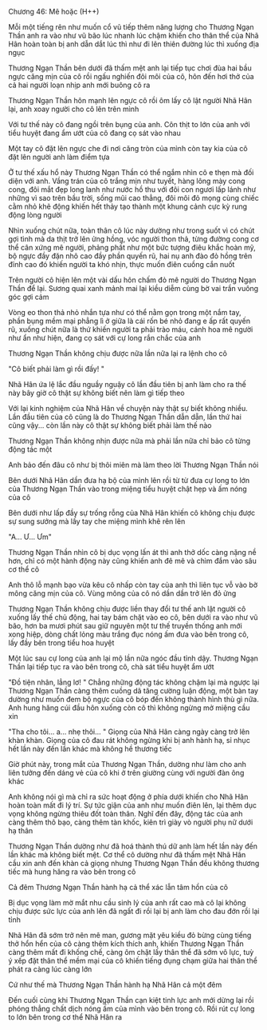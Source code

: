 




Chương 46: Mê hoặc (H++)


Mỗi một tiếng rên như muốn cổ vũ tiếp thêm năng lượng cho Thương Ngạn Thần anh ra vào như vũ bão lúc nhanh lúc chậm khiến cho thân thể của Nhã Hân hoàn toàn bị anh dẫn dắt lúc thì như đi lên thiên đường lúc thì xuống địa ngục

Thương Ngạn Thần bên dưới đã thấm mệt anh lại tiếp tục chơi đùa hai bầu ngực căng mịn của cô rồi ngấu nghiến đôi môi của cô, hôn đến hơi thở của cả hai người loạn nhịp anh mới buông cô ra

Thương Ngạn Thần hôn mạnh lên ngực cô rồi ôm lấy cô lật người Nhã Hân lại, anh xoay người cho cô lên trên mình

Với tư thế này cô đang ngồi trên bụng của anh. Côn thịt to lớn của anh với tiểu huyệt đang ẩm ướt của cô đang cọ sát vào nhau

Một tay cô đặt lên ngực che đi nơi căng tròn của mình còn tay kia của cô đặt lên người anh làm điểm tựa

Ở tư thế xấu hổ này Thương Ngạn Thần có thể ngắm nhìn cô e thẹn mà đối diện với anh. Vầng trán của cô trắng mịn như tuyết, hàng lông mày cong cong, đôi mắt đẹp long lanh như nước hồ thu với đôi con ngươi lấp lánh như những vì sao trên bầu trời, sống mũi cao thẳng, đôi môi đỏ mọng cùng chiếc cằm nhỏ khẽ động khiến hết thảy tạo thành một khung cảnh cực kỳ rung động lòng người

Nhìn xuống chút nữa, toàn thân cô lúc này dường như trong suốt vì có chút gợi tình mà da thịt trở lên ửng hồng, vóc người thon thả, từng đường cong cơ thể cân xứng mê người, phảng phất như một bức tượng điêu khắc hoàn mỹ, bộ ngực đầy đặn nhô cao đầy phần quyến rũ, hai nụ anh đào đỏ hồng trên đỉnh cao đó khiến người ta khó nhịn, thực muốn điên cuồng cắn nuốt

Trên người cô hiện lên một vài dấu hôn chấm đỏ mê người do Thương Ngạn Thần để lại. Sương quai xanh mảnh mai lại kiều diễm cùng bờ vai trần vuông góc gợi cảm

Vòng eo thon thả nhỏ nhắn tựa như có thể nằm gọn trong một nắm tay, phần bụng mềm mại phẳng lì ở giữa là cái rốn bé nhỏ đang e ấp rất quyến rũ, xuống chút nữa là thứ khiến người ta phải trào máu, cánh hoa mê người như ẩn như hiện, đang cọ sát với cự long rắn chắc của anh

Thương Ngạn Thần không chịu được nữa lần nữa lại ra lệnh cho cô

"Cô biết phải làm gì rồi đấy! "

Nhã Hân ứa lệ lắc đầu nguầy nguậy cô lần đầu tiên bị anh làm cho ra thế này bây giờ cô thật sự không biết nên làm gì tiếp theo

Với lại kinh nghiệm của Nhã Hân về chuyện này thật sự biết không nhiều. Lần đầu tiên của cô cũng là do Thương Ngạn Thần dẫn dẵn, lần thứ hai cũng vậy... còn lần này cô thật sự không biết phải làm thế nào

Thương Ngạn Thần không nhịn được nữa mà phải lần nữa chỉ bảo cô từng động tác một

Anh bảo đến đâu cô như bị thôi miên mà làm theo lời Thương Ngạn Thần nói

Bên dưới Nhã Hân dần đưa hạ bộ của mình lên rồi từ từ đưa cự long to lớn của Thương Ngạn Thần vào trong miệng tiểu huyệt chật hẹp và ấm nóng của cô

Bên dưới như lấp đầy sự trống rỗng của Nhã Hân khiến cô không chịu được sự sung sướng mà lấy tay che miệng mình khẽ rên lên

"A... Ư... Ưm"

Thương Ngạn Thần nhìn cô bị dục vọng lấn át thì anh thở dốc càng nặng nề hơn, chỉ có một hành động này cũng khiến anh đê mê và chìm đắm vào sâu cơ thể cô

Anh thô lỗ mạnh bạo vừa kêu cô nhấp còn tay của anh thì liên tục vỗ vào bờ mông căng mịn của cô. Vùng mông của cô nó dần dần trở lên đỏ ửng

Thương Ngạn Thần không chịu được liền thay đổi tư thế anh lật người cô xuống lấy thế chủ động, hai tay bám chặt vào eo cô, bên dưới ra vào như vũ bão, hơn ba mươi phút sau giữ nguyên một tư thế truyền thống anh mới xong hiệp, dòng chất lỏng màu trắng đục nóng ấm đưa vào bên trong cô, lấy đầy bên trong tiểu hoa huyệt

Một lúc sau cự long của anh lại mộ lần nữa ngóc đầu tỉnh dậy. Thương Ngạn Thần lại tiếp tục ra vào bên trong cô, chà sát tiểu huyệt ẩm ướt

"Đồ tiện nhân, lẳng lơ! " Chẳng những động tác không chậm lại mà ngược lại Thương Ngạn Thần càng thêm cuồng dã tăng cường luận động, một bàn tay dường như muốn đem bộ ngực của cô bóp đến không thành hình thù gì nữa. Anh hung hăng cúi đầu hôn xuống còn cô thì không ngừng mở miệng cầu xin

"Tha cho tôi... a... nhẹ thôi... " Giọng của Nhã Hân càng ngày càng trở lên khàn khàn. Giọng của cô đau rát không ngừng khi bị anh hành hạ, sỉ nhục hết lần này đến lần khác mà không hề thương tiếc

Giờ phút này, trong mắt của Thương Ngạn Thần, dường như làm cho anh liên tưởng đến dáng vẻ của cô khi ở trên giường cùng với người đàn ông khác

Anh không nói gì mà chỉ ra sức hoạt động ở phía dưới khiến cho Nhã Hân hoàn toàn mất đi lý trí. Sự tức giận của anh như muốn điên lên, lại thêm dục vọng không ngừng thiêu đốt toàn thân. Nghĩ đến đây, động tác của anh càng thêm thô bạo, càng thêm tàn khốc, kiên trì giày vò người phụ nữ dưới hạ thân

Thương Ngạn Thần dường như đã hoá thành thú dữ anh làm hết lần này đến lần khác mà không biết mệt. Cơ thể cô dường như đã thấm mệt Nhã Hân cầu xin anh đến khàn cả giọng nhưng Thương Ngạn Thần đều không thương tiếc mà hung hăng ra vào bên trong cô

Cả đêm Thương Ngạn Thần hành hạ cả thể xác lẫn tâm hồn của cô

Bị dục vọng làm mờ mắt nhu cầu sinh lý của anh rất cao mà cô lại không chịu được sức lực của anh lên đã ngất đi rồi lại bị anh làm cho đau đớn rồi lại tỉnh

Nhã Hân đã sớm trở nên mê man, gương mặt yêu kiều đỏ bừng cùng tiếng thở hổn hển của cô càng thêm kích thích anh, khiến Thương Ngạn Thần càng thêm mất đi khống chế, càng ôm chặt lấy thân thể đã sớm vô lực, tuỳ ý xếp đặt thân thể mềm mại của cô khiến tiếng đụng chạm giữa hai thân thể phát ra càng lúc càng lớn

Cứ như thế mà Thương Ngạn Thần hành hạ Nhã Hân cả một đêm

Đến cuối cùng khi Thương Ngạn Thần cạn kiệt tinh lực anh mới dừng lại rồi phóng thẳng chất dịch nóng ấm của mình vào bên trong cô. Rồi rút cự long to lớn bên trong cơ thể Nhã Hân ra




